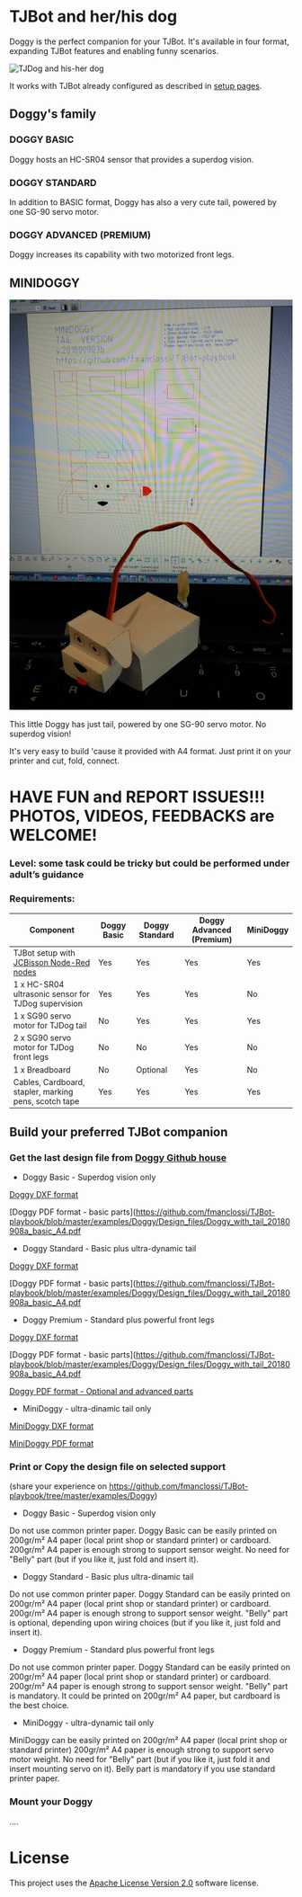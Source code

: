 # TJBot and her/his dog

Doggy is the perfect companion for your TJBot. It's available in four format, expanding TJBot features and enabling funny scenarios.

![TJDog and his-her dog](https://github.com/fmanclossi/TJBot-playbook/blob/master/examples/Doggy/Media/TJBot%20and%20Doggy%20-%20advanced%20version.gif)

It works with TJBot already configured as described in [setup pages](https://github.com/fmanclossi/TJBot-playbook/tree/master/setup).

## Doggy's family

### DOGGY BASIC 

Doggy hosts an HC-SR04 sensor that provides a superdog vision.

### DOGGY STANDARD

In addition to BASIC format, Doggy  has also a very cute tail, powered by one SG-90 servo motor.

### DOGGY ADVANCED (PREMIUM)

Doggy increases its capability with two motorized front legs.

## MINIDOGGY

![MiniDoggy](https://github.com/fmanclossi/TJBot-playbook/blob/master/examples/Doggy/Media/MiniDoggy_with_tail_20180903b.jpg)

This little Doggy has just tail, powered by one SG-90 servo motor. No superdog vision!

It's very easy to build 'cause it provided with A4 format. Just print it on your printer and cut, fold, connect.

# HAVE FUN and REPORT ISSUES!!! PHOTOS, VIDEOS, FEEDBACKS are WELCOME!

### Level: some task could be tricky but could be performed under adult’s guidance

### Requirements:
Component |Doggy Basic | Doggy Standard | Doggy Advanced (Premium) | MiniDoggy
--------- | ---------- | -------------- | -------------- | ---------
TJBot setup with [JCBisson Node-Red nodes](https://github.com/fmanclossi/TJBot-playbook#jeancarl-node-red-examples) | Yes | Yes | Yes | Yes
1 x HC-SR04 ultrasonic sensor for TJDog supervision  | Yes | Yes | Yes | No
1 x SG90 servo motor for TJDog tail | No | Yes | Yes | Yes
2 x SG90 servo motor for TJDog front legs | No | No | Yes | No
1 x Breadboard | No | Optional | Yes | No
Cables, Cardboard, stapler, marking pens, scotch tape | Yes | Yes | Yes | Yes

## Build your preferred TJBot companion

### Get the last design file from [Doggy Github house](https://github.com/fmanclossi/TJBot-playbook/tree/master/examples/Doggy/Design_files)

* Doggy Basic - Superdog vision only

[Doggy DXF format](https://github.com/fmanclossi/TJBot-playbook/blob/master/examples/Doggy/Design_files/Doggy_with_tail_A4_20180908a.dxf)

[Doggy PDF format - basic parts](https://github.com/fmanclossi/TJBot-playbook/blob/master/examples/Doggy/Design_files/Doggy_with_tail_20180908a_basic_A4.pdf

* Doggy Standard - Basic plus ultra-dynamic tail

[Doggy DXF format](https://github.com/fmanclossi/TJBot-playbook/blob/master/examples/Doggy/Design_files/Doggy_with_tail_A4_20180908a.dxf)

[Doggy PDF format - basic parts](https://github.com/fmanclossi/TJBot-playbook/blob/master/examples/Doggy/Design_files/Doggy_with_tail_20180908a_basic_A4.pdf

* Doggy Premium - Standard plus powerful front legs

[Doggy DXF format](https://github.com/fmanclossi/TJBot-playbook/blob/master/examples/Doggy/Design_files/Doggy_with_tail_A4_20180908a.dxf)

[Doggy PDF format - basic parts](https://github.com/fmanclossi/TJBot-playbook/blob/master/examples/Doggy/Design_files/Doggy_with_tail_20180908a_basic_A4.pdf

[Doggy PDF format - Optional and advanced parts](https://github.com/fmanclossi/TJBot-playbook/blob/master/examples/Doggy/Design_files/Doggy_with_tail_20180908a_advanced_A4.pdf)

* MiniDoggy - ultra-dinamic tail only

[MiniDoggy DXF format](https://github.com/fmanclossi/TJBot-playbook/blob/master/examples/Doggy/Design_files/MiniDoggy_with_tail_20180903b.dxf)

[MiniDoggy PDF format](https://github.com/fmanclossi/TJBot-playbook/blob/master/examples/Doggy/Design_files/MiniDoggy_with_tail_20180903b.pdf)

### Print or Copy the design file on selected support

(share your experience on https://github.com/fmanclossi/TJBot-playbook/tree/master/examples/Doggy)
 
* Doggy Basic - Superdog vision only

Do not use common printer paper. 
Doggy Basic can be easily printed on 200gr/m² A4 paper (local print shop or standard printer) or cardboard.
200gr/m² A4 paper is enough strong to support sensor weight.
No need for "Belly" part (but if you like it, just fold and insert it).

* Doggy Standard - Basic plus ultra-dinamic tail

Do not use common printer paper. 
Doggy Standard can be easily printed on 200gr/m² A4 paper (local print shop or standard printer) or cardboard.
200gr/m² A4 paper is enough strong to support sensor weight.
"Belly" part is optional, depending upon wiring choices (but if you like it, just fold and insert it).

* Doggy Premium - Standard plus powerful front legs

Do not use common printer paper. 
Doggy Standard can be easily printed on 200gr/m² A4 paper (local print shop or standard printer) or cardboard.
200gr/m² A4 paper is enough strong to support sensor weight.
"Belly" part is mandatory. It could be printed on 200gr/m² A4 paper, but cardboard is the best choice.

* MiniDoggy - ultra-dynamic tail only

MiniDoggy can be easily printed on 200gr/m² A4 paper (local print shop or standard printer)
200gr/m² A4 paper is enough strong to support servo motor weight.
No need for "Belly" part (but if you like it, just fold it and insert mounting servo on it). Belly part is mandatory if you use standard printer paper.

 
### Mount your Doggy




....

# License  
This project uses the [Apache License Version 2.0](../../LICENSE) software license.  
